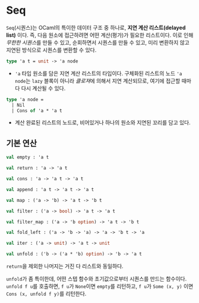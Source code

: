 # Seq

`Seq`(시퀀스)는 OCaml의 특이한 데이터 구조 중 하나로, **지연 계산 리스트(delayed list)** 이다. 즉, 다음 원소에 접근하려면 어떤 계산(평가)가 필요한 리스트이다. 이로 인해 *무한한 시퀀스*를 만들 수 있고, 순회하면서 시퀀스를 만들 수 있고, 미리 변환하지 않고 지연된 방식으로 시퀀스를 변환할 수 있다.

```ocaml
type 'a t = unit -> 'a node
```
 * `'a` 타입 원소를 담은 지연 계산 리스트의 타입이다. 구체화된 리스트의 노드 `'a node`는 `lazy` 블록이 아니라 *클로져*에 의해서 지연 계산되므로, 여기에 접근할 때마다 다시 계산될 수 있다.

```ocaml
type 'a node =
  | Nil
  | Cons of 'a * 'a t
```
 * 계산 완료된 리스트의 노드로, 비어있거나 하나의 원소와 지연된 꼬리를 담고 있다.

## 기본 연산

```ocaml
val empty : 'a t

val return : 'a -> 'a t

val cons : 'a -> 'a t -> 'a t

val append : 'a t -> 'a t -> 'a t

val map : ('a -> 'b) -> 'a t -> 'b t

val filter : ('a -> bool) -> 'a t -> 'a t

val filter_map : ('a -> 'b option) -> 'a t -> 'b t

val fold_left : ('a -> 'b -> 'a) -> 'a -> 'b t -> 'a

val iter : ('a -> unit) -> 'a t -> unit

val unfold : ('b -> ('a * 'b) option) -> 'b -> 'a t
```

`return`을 제외한 나머지는 거진 다 리스트와 동일하다.

`unfold`가 좀 특이한데, 어떤 스텝 함수와 초기값으로부터 시퀀스를 만드는 함수이다. `unfold f u`를 호출하면, `f u`가 `None`이면 `empty`를 리턴하고, `f u`가 `Some (x, y)` 이면 `Cons (x, unfold f y)`를 리턴한다.
